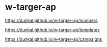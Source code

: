 # w-targer-ap
https://dunkal.github.io/w-targer-ap/numbers

https://dunkal.github.io/w-targer-ap/templates

https://dunkal.github.io/w-targer-ap/campaigns
